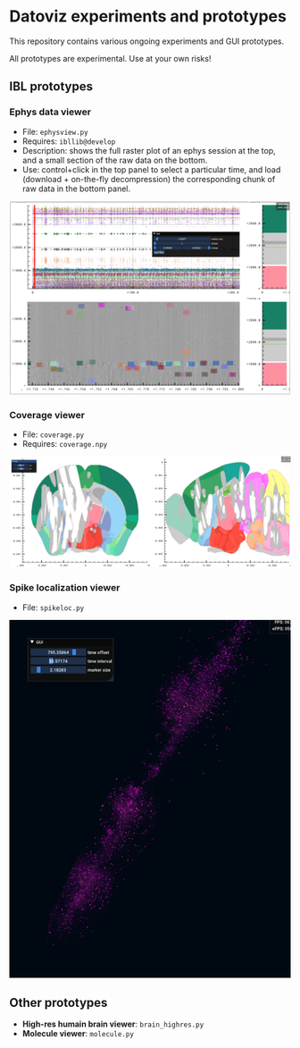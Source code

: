 # Datoviz experiments and prototypes

This repository contains various ongoing experiments and GUI prototypes.

All prototypes are experimental. Use at your own risks!


## IBL prototypes

### Ephys data viewer

* File: `ephysview.py`
* Requires: `ibllib@develop`
* Description: shows the full raster plot of an ephys session at the top, and a small section of the raw data on the bottom.
* Use: control+click in the top panel to select a particular time, and load (download + on-the-fly decompression) the corresponding chunk of raw data in the bottom panel.

![](images/ephysview.jpg)


### Coverage viewer

* File: `coverage.py`
* Requires: `coverage.npy`

![](images/coverage.jpg)


### Spike localization viewer

* File: `spikeloc.py`

![](images/spikeloc.jpg)


## Other prototypes

* **High-res humain brain viewer**: `brain_highres.py`
* **Molecule viewer**: `molecule.py`
